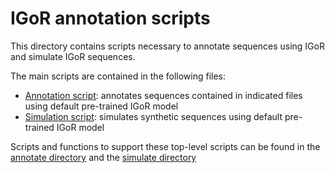 # IGoR annotation scripts

This directory contains scripts necessary to annotate sequences using IGoR and simulate IGoR sequences.

The main scripts are contained in the following files:

* [Annotation script](annotate_with_igor.sh): annotates sequences contained in indicated files using default pre-trained IGoR model
* [Simulation script](simulate_seqs_with_igor.sh): simulates synthetic sequences using default pre-trained IGoR model

Scripts and functions to support these top-level scripts can be found in the [annotate directory](annotate) and the [simulate directory](simulate)
